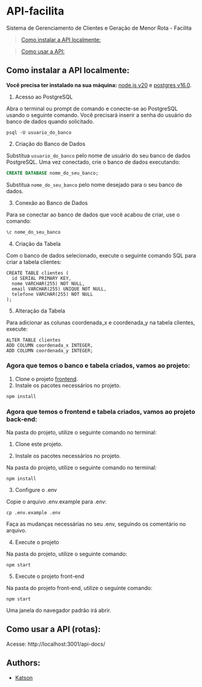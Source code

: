 # API-facilita
Sistema de Gerenciamento de Clientes e Geração de Menor Rota - Facilita

> [Como instalar a API localmente:](#dev)

> [Como usar a API:](#routes)

<a name="dev"></a>
## Como instalar a API localmente:

**Você precisa ter instalado na sua máquina:**  [node.js v20](https://nodejs.org/en/download/) e [postgres v16.0](https://www.postgresql.org/download/).

1. Acesso ao PostgreSQL
   
Abra o terminal ou prompt de comando e conecte-se ao PostgreSQL usando o seguinte comando. Você precisará inserir a senha do usuário do banco de dados quando solicitado.

```
psql -U usuario_do_banco
```

2. Criação do Banco de Dados
   
Substitua `usuario_do_banco` pelo nome de usuário do seu banco de dados PostgreSQL.
Uma vez conectado, crie o banco de dados executando:
```sql
CREATE DATABASE nome_do_seu_banco;
```
Substitua `nome_do_seu_banco` pelo nome desejado para o seu banco de dados.

3. Conexão ao Banco de Dados
   
Para se conectar ao banco de dados que você acabou de criar, use o comando:
```bash
\c nome_do_seu_banco
```
4. Criação da Tabela
   
Com o banco de dados selecionado, execute o seguinte comando SQL para criar a tabela clientes:
```
CREATE TABLE clientes (
  id SERIAL PRIMARY KEY,
  nome VARCHAR(255) NOT NULL,
  email VARCHAR(255) UNIQUE NOT NULL,
  telefone VARCHAR(255) NOT NULL
);
```
5. Alteração da Tabela
   
Para adicionar as colunas coordenada_x e coordenada_y na tabela clientes, execute:
```
ALTER TABLE clientes
ADD COLUMN coordenada_x INTEGER,
ADD COLUMN coordenada_y INTEGER;
```

### Agora que temos o banco e tabela criados, vamos ao projeto:
1. Clone o projeto [frontend](https://github.com/katson1/sistema-facilita-frontend).
2. Instale os pacotes necessários no projeto.
  ```
npm install
  ```

### Agora que temos o frontend e tabela criados, vamos ao projeto back-end:
Na pasta do projeto, utilize o seguinte comando no terminal:
1. Clone este projeto.

2. Instale os pacotes necessários no projeto.
    
Na pasta do projeto, utilize o seguinte comando no terminal:
  ```
npm install
  ```
3. Configure o .env
   
Copie o arquivo .env.example para .env:
  ```
cp .env.example .env
  ```
Faça as mudanças necessárias no seu .env, seguindo os comentário no arquivo.

4. Execute o projeto
   
Na pasta do projeto, utilize o seguinte comando:
  ```
npm start
  ```
5. Execute o projeto front-end
   
Na pasta do projeto front-end, utilize o seguinte comando:
  ```
npm start
  ```
Uma janela do navegador padrão irá abrir.
<a name="routes"></a>
## Como usar a API (rotas):

Acesse: http://localhost:3001/api-docs/


## Authors:
- [Katson](https://github.com/katson1)
